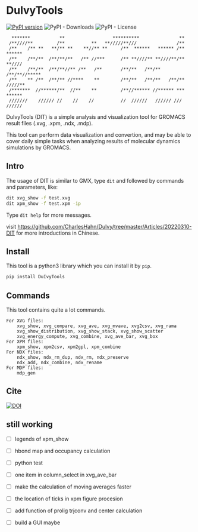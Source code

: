 # DuIvyTools
[![PyPI version](https://badge.fury.io/py/DuIvyTools.svg)](https://badge.fury.io/py/DuIvyTools)
![PyPI - Downloads](https://img.shields.io/pypi/dm/DuIvyTools)
![PyPI - License](https://img.shields.io/pypi/l/DuIvyTools)


```
  *******           **                  **********               **
 /**////**         /**          **   **/////**///               /**
 /**    /** **   **/** **    **//** **     /**  ******   ****** /**  ******
 /**    /**/**  /**/**/**   /** //***      /** **////** **////**/** **//// 
 /**    /**/**  /**/**//** /**   /**       /**/**   /**/**   /**/**//***** 
 /**    ** /**  /**/** //****    **        /**/**   /**/**   /**/** /////**
 /*******  //******/**  //**    **         /**//****** //****** *** ****** 
 ///////    ////// //    //    //          //  //////   ////// /// //////
```

DuIvyTools (DIT) is a simple analysis and visualization tool for GROMACS result
files (.xvg, .xpm, .ndx, .mdp). 

This tool can perform data visualization and convertion, and may be able to 
cover daily simple tasks when analyzing results of molecular dynamics 
simulations by GROMACS. 

## Intro

The usage of DIT is similar to GMX, type `dit` and followed by commands and 
parameters, like:

```bash
dit xvg_show -f test.xvg
dit xpm_show -f test.xpm -ip
```

Type `dit help` for more messages.

visit https://github.com/CharlesHahn/DuIvy/tree/master/Articles/20220310-DIT 
for more introductions in Chinese.


## Install

This tool is a python3 library which you can install it by `pip`.

```bash
pip install DuIvyTools
```

## Commands

This tool contains quite a lot commands.

```
For XVG files:
    xvg_show, xvg_compare, xvg_ave, xvg_mvave, xvg2csv, xvg_rama
    xvg_show_distribution, xvg_show_stack, xvg_show_scatter
    xvg_energy_compute, xvg_combine, xvg_ave_bar, xvg_box
For XPM files:
    xpm_show, xpm2csv, xpm2gpl, xpm_combine
For NDX files:
    ndx_show, ndx_rm_dup, ndx_rm, ndx_preserve
    ndx_add, ndx_combine, ndx_rename
For MDP files:
    mdp_gen
```


## Cite 

[![DOI](https://zenodo.org/badge/DOI/10.5281/zenodo.6359044.svg)](https://doi.org/10.5281/zenodo.6359044)

## still working 

- [ ] legends of xpm_show
- [ ] hbond map and occupancy calculation
- [ ] python test
- [ ] one item in column_select in xvg_ave_bar
- [ ] make the calculation of moving averages faster
- [ ] the location of ticks in xpm figure procesion
- [ ] add function of prolig trjconv and center calculation
- [ ] build a GUI maybe

